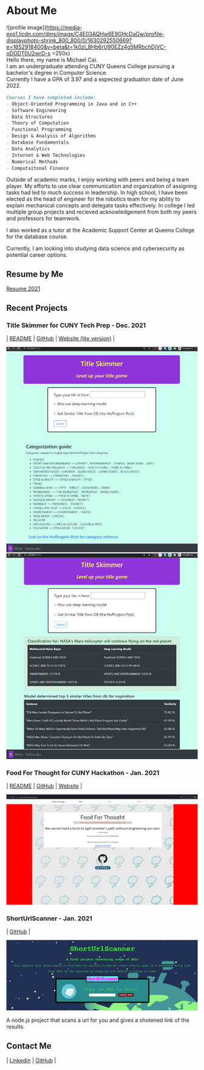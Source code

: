 # About Me
![profile image](https://media-exp1.licdn.com/dms/image/C4E03AQHw6E9GHcDaGw/profile-displayphoto-shrink_800_800/0/1630292550669?e=1652918400&v=beta&t=1k0zl_8Hb6rU90EZz4g5MRbchDjVC-oDODT0U2wrD-s =250x)  
Hello there, my name is Michael Cai.   
I am an undergraduate attending CUNY Queens College pursuing a bachelor's degree in Computer Science.   
Currently I have a GPA of 3.97 and a expected graduation date of June 2022.  

```markdown
Courses I have completed include: 
- Object-Oriented Programming in Java and in C++  
- Software Engineering  
- Data Structures 
- Theory of Computation  
- Functional Programming  
- Design & Analysis of Algorithms   
- Database Fundamentals  
- Data Analytics  
- Internet & Web Technologies    
- Numerical Methods  
- Computaitonal Finance  
```

Outside of academic marks, I enjoy working with peers and being a team player. My efforts to use clear communication and organization of assigning tasks had led to much success in leadership. In high school, I have been elected as the head of engineer for the robotics team for my ability to explain mechanical concepts and delegate tasks effectively. In college I led multiple group projects and recieved acknowledgement from both my peers and professors for teamwork. 

I also worked as a tutor at the Academic Support Center at Queens College for the database course.

Currently, I am looking into studying data science and cybersecurity as potential career options. 

## Resume by Me 

[Resume 2021](resume/Cai_Resume_2022.pdf)

## Recent Projects  
  
### Title Skimmer for CUNY Tech Prep - Dec. 2021  

| [README](https://github.com/michael0419/TitleSkimmer#readme)  | [GitHub](https://github.com/michael0419/TitleSkimmer)  | [Website (lite version)](https://title-skimmer-lite.herokuapp.com/) |  
 
![titleSkimmer front page](images/titleSkimmer0.png)
![titleSkimmer results](images/titleSkimmer1.png)  

### Food For Thought for CUNY Hackathon - Jan. 2021  

| [README](https://github.com/Slaeh/FoodForThought#readme)  | [GitHub](https://github.com/Slaeh/FoodForThought)  | [Website](https://food-for-thought-psi.vercel.app/) |  
 
![foodforthought](images/foodforthought.png)  


### ShortUrlScanner - Jan. 2021 

| [GitHub](https://github.com/michael0419/ShortUrlScanner) |  

![ShortUrlScanner](images/shorturlscanner.png) 
 
A node.js project that scans a url for you and gives a shotened link of the results.  



## Contact Me  

| [Linkedin](https://www.linkedin.com/in/michael-cai-a6515921b/)  | [GitHub](https://github.com/michael0419) |  


